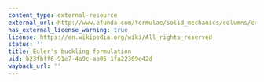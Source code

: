 ```yaml
---
content_type: external-resource
external_url: http://www.efunda.com/formulae/solid_mechanics/columns/columns.cfm
has_external_license_warning: true
license: https://en.wikipedia.org/wiki/All_rights_reserved
status: ''
title: Euler's buckling formulation
uid: b23fbff6-91e7-4a9c-ab05-1fa22369e42d
wayback_url: ''
---
```

